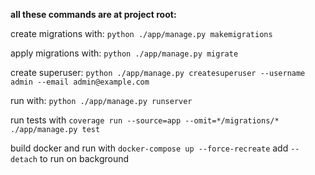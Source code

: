 **all these commands are at project root:**

create migrations with:
`python ./app/manage.py makemigrations`

apply migrations with:
`python ./app/manage.py migrate`

create superuser:
`python ./app/manage.py createsuperuser --username admin --email admin@example.com`

run with:
`python ./app/manage.py runserver`

run tests with
`coverage run --source=app --omit=*/migrations/* ./app/manage.py test`


build docker and run with
`docker-compose up --force-recreate`
add `--detach` to run on background